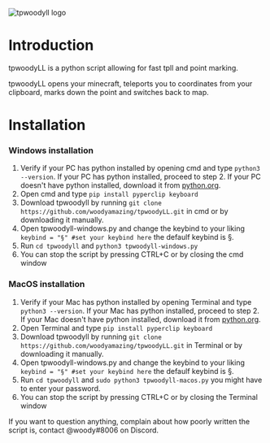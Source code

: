 ![tpwoodyll logo](https://github.com/woodyamazing/tpwoodyLL/blob/main/tpwoodyll.png?raw=true)

# Introduction

tpwoodyLL is a python script allowing for fast tpll and point marking.

tpwoodyLL opens your minecraft, teleports you to coordinates from your clipboard, marks down the point and switches back to map.

# Installation
### Windows installation
1. Verify if your PC has python installed by opening cmd and type `python3 --version`. If your PC has python installed, proceed to step 2. If your PC doesn't have python installed, download it from [python.org](https://www.python.org/downloads/).
2. Open cmd and type `pip install pyperclip keyboard`
3. Download tpwoodyll by running `git clone https://github.com/woodyamazing/tpwoodyLL.git` in cmd or by downloading it manually.
4. Open tpwoodyll-windows.py and change the keybind to your liking `keybind = "§" #set your keybind here` the defaulf keybind is §.
5. Run `cd tpwoodyll` and `python3 tpwoodyll-windows.py`
6. You can stop the script by pressing CTRL+C or by closing the cmd window

### MacOS installation
1. Verify if your Mac has python installed by opening Terminal and type `python3 --version`. If your Mac has python installed, proceed to step 2. If your Mac doesn't have python installed, download it from [python.org](https://www.python.org/downloads/).
2. Open Terminal and type `pip install pyperclip keyboard`
3. Download tpwoodyll by running `git clone https://github.com/woodyamazing/tpwoodyLL.git` in Terminal or by downloading it manually.
4. Open tpwoodyll-windows.py and change the keybind to your liking `keybind = "§" #set your keybind here` the defaulf keybind is §.
5. Run `cd tpwoodyll` and `sudo python3 tpwoodyll-macos.py` you might have to enter your password.
6. You can stop the script by pressing CTRL+C or by closing the Terminal window

If you want to question anything, complain about how poorly written the script is, contact @woody#8006 on Discord.
